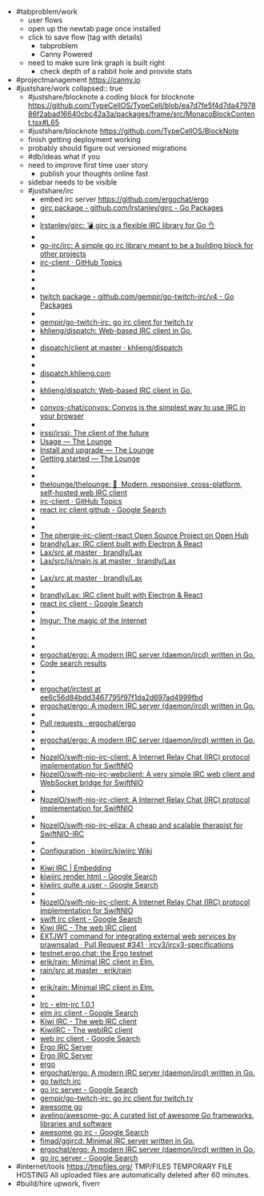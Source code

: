 - #tabproblem/work
	- user flows
	- open up the newtab page once installed
	- click to save flow (tag with details)
		- tabproblem
		- Canny Powered
	- need to make sure link graph is built right
		- check depth of a rabbit hole and provide stats
- #projectmanagement https://canny.io
- #justshare/work
  collapsed:: true
	- #justshare/blocknote a coding block for blocknote https://github.com/TypeCellOS/TypeCell/blob/ea7d7fe5f4d7da4797886f2abad16640cbc42a3a/packages/frame/src/MonacoBlockContent.tsx#L65
	- #justshare/blocknote https://github.com/TypeCellOS/BlockNote
	- finish getting deployment working
	- probably should figure out versioned migrations
	- #db/ideas what if you
	- need to improve first time user story
		- publish your thoughts online fast
	- sidebar needs to be visible
	- #justshare/irc
		- embed irc server https://github.com/ergochat/ergo
		- [girc package - github.com/lrstanley/girc - Go Packages](https://pkg.go.dev/github.com/lrstanley/girc?utm_source=godoc#ex-package--Commands)
		- [](https://github.com/lrstanley/girc?tab=readme-ov-file)
		- [lrstanley/girc: :bomb: girc is a flexible IRC library for Go :ok_hand:](https://github.com/lrstanley/girc)
		- [](https://github.com/topics/irc-client?l=go)
		- [go-irc/irc: A simple go irc library meant to be a building block for other projects](https://github.com/go-irc/irc)
		- [irc-client · GitHub Topics](https://github.com/topics/irc-client?l=go)
		- [](https://github.com/topics/irc-client?l=go)
		- [](https://github.com/topics/irc-client)
		- [](https://pkg.go.dev/github.com/gempir/go-twitch-irc/v4#section-readme)
		- [twitch package - github.com/gempir/go-twitch-irc/v4 - Go Packages](https://pkg.go.dev/github.com/gempir/go-twitch-irc/v4)
		- [](https://github.com/gempir/go-twitch-irc?tab=readme-ov-file)
		- [gempir/go-twitch-irc: go irc client for twitch.tv](https://github.com/gempir/go-twitch-irc)
		- [khlieng/dispatch: Web-based IRC client in Go.](https://github.com/topics/irc-client)
		- [](https://github.com/khlieng/dispatch?tab=readme-ov-file)
		- [dispatch/client at master · khlieng/dispatch](https://github.com/khlieng/dispatch/tree/master/client)
		- [](https://github.com/khlieng/dispatch/tree/master/client)
		- [](https://github.com/khlieng/dispatch?tab=readme-ov-file)
		- [dispatch.khlieng.com](https://dispatch.khlieng.com/)
		- [](https://github.com/khlieng/dispatch?tab=readme-ov-file)
		- [khlieng/dispatch: Web-based IRC client in Go.](https://github.com/khlieng/dispatch)
		- [](https://github.com/topics/irc-client)
		- [convos-chat/convos: Convos is the simplest way to use IRC in your browser](https://github.com/convos-chat/convos)
		- [](https://github.com/topics/irc-client)
		- [irssi/irssi: The client of the future](https://github.com/irssi/irssi)
		- [Usage — The Lounge](https://thelounge.chat/docs/usage)
		- [Install and upgrade — The Lounge](https://thelounge.chat/docs/install-and-upgrade)
		- [Getting started — The Lounge](https://thelounge.chat/docs)
		- [](https://github.com/topics/irc-client)
		- [](https://github.com/thelounge/thelounge?tab=readme-ov-file)
		- [thelounge/thelounge: 💬 ‎ Modern, responsive, cross-platform, self-hosted web IRC client](https://github.com/thelounge/thelounge)
		- [irc-client · GitHub Topics](https://github.com/topics/irc-client)
		- [react irc client github - Google Search](https://www.google.com/search?q=react+irc+client+github&sca_esv=67c93a61bbf2e847&sxsrf=ACQVn0_pbxEQBe7AeW-0qwhA6lOcjqa6BQ%3A1707977774788&ei=LqzNZYbaL5XC0PEP59idyAo&ved=0ahUKEwiGqbOE2ayEAxUVITQIHWdsB6kQ4dUDCBE&uact=5&oq=react+irc+client+github&gs_lp=Egxnd3Mtd2l6LXNlcnAiF3JlYWN0IGlyYyBjbGllbnQgZ2l0aHViMgUQIRifBTIFECEYnwVI_RZQsBFY9BVwA3gAkAEAmAGUAqABiQiqAQU0LjEuMrgBA8gBAPgBAcICDhAAGIAEGIoFGIYDGLADwgIFECEYoAGIBgGQBgE&sclient=gws-wiz-serp)
		- [](https://www.google.com/search?q=react+irc+client&sourceid=chrome&ie=UTF-8#ip=1)
		- [](https://www.google.com/search?q=react+irc+client&sourceid=chrome&ie=UTF-8)
		- [The phergie-irc-client-react Open Source Project on Open Hub](https://openhub.net/p/phergie-irc-client-react)
		- [brandly/Lax: IRC client built with Electron & React](https://www.google.com/search?q=react+irc+client&sourceid=chrome&ie=UTF-8)
		- [Lax/src at master · brandly/Lax](https://github.com/brandly/Lax)
		- [Lax/src/js/main.js at master · brandly/Lax](https://github.com/brandly/Lax/tree/master/src)
		- [](https://github.com/brandly/Lax/blob/master/src/js/main.js)
		- [Lax/src at master · brandly/Lax](https://github.com/brandly/Lax/tree/master/src)
		- [](https://github.com/brandly/Lax/tree/master/src)
		- [brandly/Lax: IRC client built with Electron & React](https://github.com/brandly/Lax)
		- [react irc client - Google Search](https://www.google.com/search?q=react+irc+client&sourceid=chrome&ie=UTF-8)
		- [](https://imgur.com/upload)
		- [Imgur: The magic of the Internet](https://imgur.com/)
		- [](http://localhost:8000/app)
		- [](http://localhost:8000/app/content/326acc87-3b68-46d8-9f48-ea54d4d1c286)
		- [](http://localhost:8000/app/content/6b335ca4-4a1f-425e-aef2-7011247ef124)
		- [ergochat/ergo: A modern IRC server (daemon/ircd) written in Go.](https://github.com/ergochat/ergo)
		- [Code search results](https://github.com/search?q=repo%3Aergochat%2Fergo%20bouncer&type=code)
		- [](https://github.com/search?q=repo%3Aergochat%2Fergo%20bouncer&type=code)
		- [](https://github.com/ergochat/ergo)
		- [ergochat/irctest at ee6c56d84bdd3467795f97f1da2d697ad4999fbd](https://github.com/ergochat/irctest/tree/ee6c56d84bdd3467795f97f1da2d697ad4999fbd)
		- [ergochat/ergo: A modern IRC server (daemon/ircd) written in Go.](https://github.com/ergochat/ergo)
		- [](https://github.com/ergochat/ergo)
		- [Pull requests · ergochat/ergo](https://github.com/ergochat/ergo/pulls)
		- [](https://github.com/ergochat/ergo/pulls)
		- [ergochat/ergo: A modern IRC server (daemon/ircd) written in Go.](https://github.com/ergochat/ergo?tab=readme-ov-file)
		- [](https://testnet.ergo.chat/)
		- [NozeIO/swift-nio-irc-client: A Internet Relay Chat (IRC) protocol implementation for SwiftNIO](https://github.com/NozeIO/swift-nio-irc-client?tab=readme-ov-file)
		- [NozeIO/swift-nio-irc-webclient: A very simple IRC web client and WebSocket bridge for SwiftNIO](https://github.com/NozeIO/swift-nio-irc-webclient)
		- [](https://github.com/NozeIO/swift-nio-irc-webclient)
		- [NozeIO/swift-nio-irc-client: A Internet Relay Chat (IRC) protocol implementation for SwiftNIO](https://github.com/NozeIO/swift-nio-irc-client?tab=readme-ov-file)
		- [](https://github.com/NozeIO/swift-nio-irc-client?tab=readme-ov-file)
		- [NozeIO/swift-nio-irc-eliza: A cheap and scalable therapist for SwiftNIO-IRC](https://github.com/NozeIO/swift-nio-irc-eliza)
		- [](https://github.com/NozeIO/swift-nio-irc-eliza)
		- [Configuration · kiwiirc/kiwiirc Wiki](https://github.com/kiwiirc/kiwiirc/wiki/Configuration)
		- [](https://www.google.com/search?q=kiwiirc+render+html&sca_esv=494ad8d51e49c0bb&sxsrf=ACQVn08cm326bc-oWHz56Q-hSS3I21yrwg%3A1707976311417&ei=d6bNZcPsGK-e0PEPsamHoAw&ved=0ahUKEwiDhM7K06yEAxUvDzQIHbHUAcQQ4dUDCBE&uact=5&oq=kiwiirc+render+html&gs_lp=Egxnd3Mtd2l6LXNlcnAiE2tpd2lpcmMgcmVuZGVyIGh0bWwyBRAhGKABSMcdUFNYghxwAXgBkAEDmAHYAaABgQ6qAQYxNC41LjG4AQPIAQD4AQHCAgoQABhHGNYEGLADwgIEECMYJ8ICBhAAGBYYHsICBRAAGIAEwgIIEAAYFhgeGA_CAgsQABiABBiKBRiGA8ICCBAAGIAEGKIEiAYBkAYD&sclient=gws-wiz-serp)
		- [Kiwi IRC | Embedding](https://kiwiirc.com/embedding)
		- [kiwiirc render html - Google Search](https://www.google.com/search?q=kiwiirc+render+html&sca_esv=494ad8d51e49c0bb&sxsrf=ACQVn08cm326bc-oWHz56Q-hSS3I21yrwg%3A1707976311417&ei=d6bNZcPsGK-e0PEPsamHoAw&ved=0ahUKEwiDhM7K06yEAxUvDzQIHbHUAcQQ4dUDCBE&uact=5&oq=kiwiirc+render+html&gs_lp=Egxnd3Mtd2l6LXNlcnAiE2tpd2lpcmMgcmVuZGVyIGh0bWwyBRAhGKABSMcdUFNYghxwAXgBkAEDmAHYAaABgQ6qAQYxNC41LjG4AQPIAQD4AQHCAgoQABhHGNYEGLADwgIEECMYJ8ICBhAAGBYYHsICBRAAGIAEwgIIEAAYFhgeGA_CAgsQABiABBiKBRiGA8ICCBAAGIAEGKIEiAYBkAYD&sclient=gws-wiz-serp)
		- [kiwiirc quite a user - Google Search](https://www.google.com/search?q=kiwiirc+quite+a+user&sourceid=chrome&ie=UTF-8)
		- [](https://github.com/NozeIO/swift-nio-irc-client?tab=readme-ov-file)
		- [NozeIO/swift-nio-irc-client: A Internet Relay Chat (IRC) protocol implementation for SwiftNIO](https://github.com/NozeIO/swift-nio-irc-client)
		- [swift irc client - Google Search](https://www.google.com/search?q=swift+irc+client&sourceid=chrome&ie=UTF-8)
		- [Kiwi IRC - The web IRC client](https://testnet.ergo.chat/kiwi/)
		- [EXTJWT command for integrating external web services by prawnsalad · Pull Request #341 · ircv3/ircv3-specifications](https://github.com/ircv3/ircv3-specifications/pull/341)
		- [testnet.ergo.chat: the Ergo testnet](https://testnet.ergo.chat/)
		- [erik/rain: Minimal IRC client in Elm.](https://github.com/erik/rain)
		- [rain/src at master · erik/rain](https://github.com/erik/rain/tree/master/src)
		- [](https://github.com/erik/rain/tree/master/src)
		- [erik/rain: Minimal IRC client in Elm.](https://github.com/erik/rain)
		- [](https://www.google.com/search?q=elm+irc+client&sourceid=chrome&ie=UTF-8)
		- [Irc - elm-irc 1.0.1](https://package.elm-lang.org/packages/ondras/elm-irc/latest/Irc)
		- [elm irc client - Google Search](https://www.google.com/search?q=elm+irc+client&sourceid=chrome&ie=UTF-8)
		- [Kiwi IRC - The web IRC client](https://kiwiirc.com/nextclient/)
		- [KiwiIRC - The webIRC client](https://kiwiirc.com/)
		- [web irc client - Google Search](https://www.google.com/search?q=web+irc+client&oq=web+irc+client&sourceid=chrome&ie=UTF-8)
		- [Ergo IRC Server](https://ergo.chat/about)
		- [Ergo IRC Server](https://ergo.chat/)
		- [ergo](https://github.com/ergochat/ergo?tab=readme-ov-file)
		- [ergochat/ergo: A modern IRC server (daemon/ircd) written in Go.](https://github.com/ergochat/ergo)
		- [go twitch irc](https://github.com/gempir/go-twitch-irc)
		- [go irc server - Google Search](https://www.google.com/search?q=go+irc+server&sourceid=chrome&ie=UTF-8)
		- [gempir/go-twitch-irc: go irc client for twitch.tv](https://github.com/gempir/go-twitch-irc)
		- [awesome go](https://github.com/avelino/awesome-go?tab=readme-ov-file)
		- [avelino/awesome-go: A curated list of awesome Go frameworks, libraries and software](https://github.com/avelino/awesome-go)
		- [awesome go irc - Google Search](https://www.google.com/search?q=awesome+go+irc&sourceid=chrome&ie=UTF-8)
		- [fimad/ggircd: Minimal IRC server written in Go.](https://github.com/fimad/ggircd)
		- [ergochat/ergo: A modern IRC server (daemon/ircd) written in Go.](https://github.com/ergochat/ergo)
		- [go irc server - Google Search](https://www.google.com/search?q=go+irc+server&sourceid=chrome&ie=UTF-8)
- #internet/tools https://tmpfiles.org/ TMP/FILES TEMPORARY FILE HOSTING All uploaded files are automatically deleted after 60 minutes.
- #build/hire upwork, fiverr